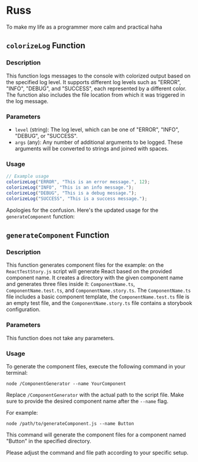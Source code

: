 # Russ

To make my life as a programmer more calm and practical haha

## `colorizeLog` Function
### Description
This function logs messages to the console with colorized output based on the specified log level. It supports different log levels such as "ERROR", "INFO", "DEBUG", and "SUCCESS", each represented by a different color. The function also includes the file location from which it was triggered in the log message.

### Parameters
- `level` (string): The log level, which can be one of "ERROR", "INFO", "DEBUG", or "SUCCESS".
- `args` (any): Any number of additional arguments to be logged. These arguments will be converted to strings and joined with spaces.

### Usage
```javascript
// Example usage
colorizeLog("ERROR", "This is an error message.", 12);
colorizeLog("INFO", "This is an info message.");
colorizeLog("DEBUG", "This is a debug message.");
colorizeLog("SUCCESS", "This is a success message.");
```

Apologies for the confusion. Here's the updated usage for the `generateComponent` function:

## `generateComponent` Function
### Description
This function generates component files for the example: on the `ReactTestStory.js` script will generate React based on the provided component name. It creates a directory with the given component name and generates three files inside it: `ComponentName.ts`, `ComponentName.test.ts`, and `ComponentName.story.ts`. The `ComponentName.ts` file includes a basic component template, the `ComponentName.test.ts` file is an empty test file, and the `ComponentName.story.ts` file contains a storybook configuration.

### Parameters
This function does not take any parameters.

### Usage
To generate the component files, execute the following command in your terminal:

```
node /ComponentGenerator --name YourComponent
```

Replace `/ComponentGenerator` with the actual path to the script file. Make sure to provide the desired component name after the `--name` flag.

For example:

```
node /path/to/generateComponent.js --name Button
```

This command will generate the component files for a component named "Button" in the specified directory.

Please adjust the command and file path according to your specific setup.
